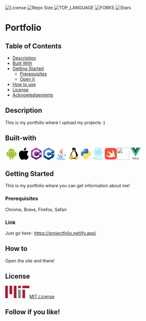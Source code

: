 ![License](https://img.shields.io/github/license/17992/My-Portfolio.svg?style=for-the-badge) ![Repo Size](https://img.shields.io/github/languages/code-size/17992/My-Portfolio.svg?style=for-the-badge) ![TOP_LANGUAGE](https://img.shields.io/github/languages/top/17992/My-Portfolio.svg?style=for-the-badge) ![FORKS](https://img.shields.io/github/forks/17992/My-Portfolio.svg?style=for-the-badge&social) ![Stars](https://img.shields.io/github/stars/17992/My-Portfolio.svg?style=for-the-badge)
    
# Portfolio

## Table of Contents

- [Description](#description)
- [Built With](#built-with)
- [Getting Started](#getting-started)
  - [Prerequisites](#prerequisites)
  - [Open it](#link)
- [How to use](#how-to)
- [License](#license)
- [Acknowledgements](#acknowledgements)

## Description

This is my portfolio where I upload my projects :)

## Built-with


<a href="https://www.android.com/"><img src="https://raw.githubusercontent.com/devicons/devicon/master/icons/android/android-original.svg" height="40px" width="40px" /></a><a href="https://www.apple.com"><img src="https://raw.githubusercontent.com/devicons/devicon/master/icons/apple/apple-original.svg" height="40px" width="40px" /></a><a href="https://docs.microsoft.com/en-us/dotnet/csharp/"><img src="https://raw.githubusercontent.com/devicons/devicon/master/icons/csharp/csharp-original.svg" height="40px" width="40px" /></a><a href="https://docs.microsoft.com/en-us/cpp/standard-library/cpp-standard-library-reference?view=msvc-160"><img src="https://raw.githubusercontent.com/devicons/devicon/master/icons/cplusplus/cplusplus-original.svg" height="40px" width="40px" /></a><a href="https://docs.oracle.com/javase/tutorial/index.html"><img src="https://raw.githubusercontent.com/devicons/devicon/master/icons/java/java-original.svg" height="40px" width="40px" /></a><a href="https://en.wikipedia.org/wiki/Linux"><img src="https://raw.githubusercontent.com/devicons/devicon/master/icons/linux/linux-original.svg" height="40px" width="40px" /></a><a href="https://www.python.org/"><img src="https://raw.githubusercontent.com/devicons/devicon/master/icons/python/python-original.svg" height="40px" width="40px" /></a><a href="https://reactjs.org/"><img src="https://raw.githubusercontent.com/devicons/devicon/master/icons/react/react-original-wordmark.svg" height="40px" width="40px" /></a><a href="https://developer.apple.com/swift/"><img src="https://raw.githubusercontent.com/devicons/devicon/master/icons/swift/swift-original.svg" height="40px" width="40px" /></a><a href="https://developer.apple.com/xcode/swiftui/"><img src="https://img.icons8.com/fluent/100/000000/swiftui.png" height="40px" width="40px" /></a><a href="https://vuejs.org/"><img src="https://raw.githubusercontent.com/devicons/devicon/master/icons/vuejs/vuejs-original-wordmark.svg" height="40px" width="40px" /></a>

## Getting Started

This is my portfolio where you can get information about me!

### Prerequisites

Chrome, Brave, Firefox, Safari

### Link

Just go here- 
 https://projectfolio.netlify.app/


## How to

Open the site and there!


## License

<a href="https://choosealicense.com/licenses/mit/"><img src="https://raw.githubusercontent.com/johnturner4004/readme-generator/master/src/components/assets/images/mit.svg" height=40 />MIT License</a>


## Follow if you like!

